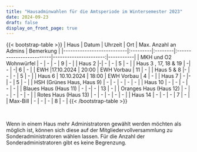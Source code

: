 ```yaml
---
title: "Hausadminwahlen für die Amtsperiode im Wintersemester 2023"
date: 2024-09-23
draft: false
display_on_front_page: true
---
```


{{< bootstrap-table >}}
| Haus                      | Datum    | Uhrzeit | Ort                      | Max. Anzahl an Admins | Bemerkung |
|---------------------------|:---------|:--------|:-------------------------|----------------------:|-----------|
| MKH und O2 Wohnwürfel     | - | -  | -     | 9                     |     -      |
| Haus 2                    |-| - | -   | 5                     |   -        |
| Haus 3 , 17, 18 & 19                  | -| -  | -| 6                   |   -        |
| EWH                       |17.10.2024           |  20:00     |     EWH Vorbau                             | 11                    |    -       |
| Haus 5 & 8              |-               | -         | -                                 | 5                     |     -      |
| Haus 6                    | 10.10.2024      |  18:00     |     EWH Vorbau                               | 4                     |    -       |
| Haus 7                    | -          |-      |    -                              | 5                     |    -       |
| HSH (Grünes Haus, Haus 9) |   -       |    -     |           -               |          -             |     -      |
| Haus 10      |  -     |    -      |              -                               | -                    |    -       |
| Blaues Haus (Haus 11)     | -  |   -|   - |  13                 |      -     |
| Oranges Haus (Haus 12)    |  -        |     -    |          -                |             -          |     -      |
| Rotes Haus (Haus 13)      |    -      |    -     |             -             |            -           |      -     |
| Haus 14                   |  - |  -       |   -                                   | 7                    |    -       |
| Max-Bill                  |     -    |     -     |  -                                        | 8                     |      -     |
{{< /bootstrap-table >}}

&nbsp;

Wenn in einem Haus mehr Administratoren gewählt werden möchten als möglich ist, können sich diese auf der
Mitgliedervollversammlung zu Sonderadministratoren wählen lassen. Für die Anzahl der Sonderadministratoren gibt es keine
Begrenzung.
